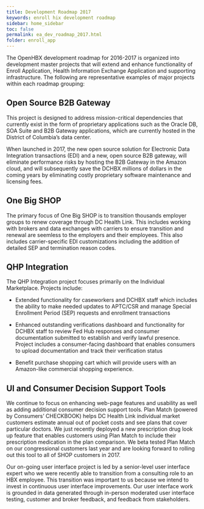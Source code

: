 ```yaml
---
title: Development Roadmap 2017
keywords: enroll hix development roadmap
sidebar: home_sidebar
toc: false
permalink: ea_dev_roadmap_2017.html
folder: enroll_app
---
```

The OpenHBX development roadmap for 2016-2017 is organized into development master projects that will extend and enhance functionality of Enroll Application, Health Information Exchange Application and  supporting infrastructure. The following are representative examples of major projects within each roadmap grouping:
 
## Open Source B2B Gateway
This project is designed to address mission-critical dependencies that currently exist in the form of proprietary applications such as the Oracle DB, SOA Suite and B2B Gateway applications, which are currently hosted in the District of Columbia’s data center. 

When launched in 2017, the new open source solution for Electronic Data Integration transactions (EDI) and a new, open source B2B gateway, will eliminate performance risks by hosting the B2B Gateway in the Amazon cloud, and will subsequently save the DCHBX millions of dollars in the coming years by eliminating costly proprietary software maintenance and licensing fees.

## One Big SHOP
The primary focus of One Big SHOP is to transition thousands employer groups to renew coverage through DC Health Link.  This includes working with brokers and data exchanges with carriers to ensure transition and renewal are seemless to the employers and their employees.   This also includes carrier-specific EDI customizations including the addition of detailed SEP and termination reason codes. 

## QHP Integration
The QHP Integration project focuses primarily on the Individual Marketplace. Projects include:

* Extended functionality for caseworkers and DCHBX staff which includes the ability to make needed updates to APTC/CSR and manage Special Enrollment Period (SEP) requests and enrollment transactions

* Enhanced outstanding verifications dashboard and functionality for DCHBX staff to review Fed Hub responses and consumer documentation submitted to establish and verify lawful presence. Project includes a consumer-facing dashboard that enables consumers to upload documentation and track their verification status

* Benefit purchase shopping cart which will provide users with an Amazon-like commercial shopping experience.

## UI and Consumer Decision Support Tools
We continue to focus on enhancing web-page features and usability as well as adding additional consumer decision support tools.  Plan Match (powered by Consumers’ CHECKBOOK) helps DC Health Link individual market customers estimate annual out of pocket costs and see plans that cover particular doctors. We just recently deployed a new prescription drug look up feature that enables customers using Plan Match to include their prescription medication in the plan comparison. We beta tested Plan Match on our congressional customers last year and are looking forward to rolling out this tool to all of SHOP customers in 2017.

Our on-going user interface project is led by a senior-level user interface expert who we were recently able to transition from a consulting role to an HBX employee. This transition was important to us because we intend to invest in continuous user interface improvements. Our user interface work is grounded in data generated through in-person moderated user interface testing, customer and broker feedback, and feedback from stakeholders. 